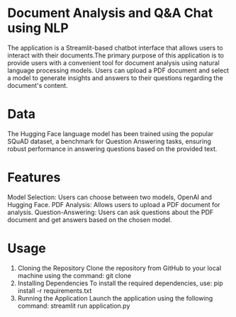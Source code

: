 # Document Analysis and Q&A Chat using NLP 
The application is a Streamlit-based chatbot interface that allows users to interact with their documents.The primary purpose of this application is to provide users with a convenient tool for document analysis using natural language processing models. Users can upload a PDF document and select a model to generate insights and answers to their questions regarding the document's content.
# Data
The Hugging Face language model has been trained using the popular SQuAD dataset, a benchmark for Question Answering tasks, ensuring robust performance in answering questions based on the provided text.
# Features
Model Selection: Users can choose between two models, OpenAI and Hugging Face.
PDF Analysis: Allows users to upload a PDF document for analysis.
Question-Answering: Users can ask questions about the PDF document and get answers based on the chosen model.
# Usage
1. Cloning the Repository
Clone the repository from GitHub to your local machine using the command: git clone
2. Installing Dependencies
To install the required dependencies, use: pip install -r requirements.txt
3. Running the Application
Launch the application using the following command: streamlit run application.py

